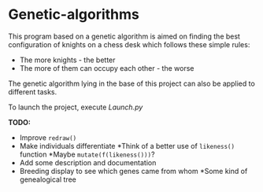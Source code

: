 Genetic-algorithms
==================
This program based on a genetic algorithm is aimed on finding the best configuration of knights on a chess desk which follows these simple rules:
- The more knights - the better
- The more of them can occupy each other - the worse

The genetic algorithm lying in the base of this project can also be applied to different tasks.

To launch the project, execute _Launch.py_

**TODO:**
- Improve `redraw()`
- Make individuals differentiate
  *Think of a better use of `likeness()` function
  *Maybe `mutate(f(likeness()))`?
- Add some description and documentation
- Breeding display to see which genes came from whom
  *Some kind of genealogical tree